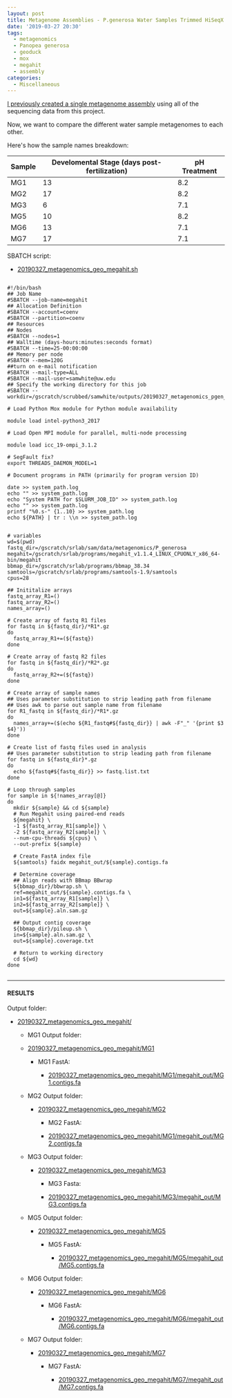 ```yaml
---
layout: post
title: Metagenome Assemblies - P.generosa Water Samples Trimmed HiSeqX Data Using Megahit on Mox
date: '2019-03-27 20:30'
tags:
  - metagenomics
  - Panopea generosa
  - geoduck
  - mox
  - megahit
  - assembly
categories:
  - Miscellaneous
---
```


[I previously created a single metagenome assembly](https://robertslab.github.io/sams-notebook/2019/01/02/Metagenome-Assembly-P.generosa-Water-Sample-HiSeqX-Data-Using-Megahit.html) using all of the sequencing data from this project.

Now, we want to compare the different water sample metagenomes to each other.

Here's how the sample names breakdown:

| Sample | Develomental Stage (days post-fertilization) | pH Treatment |
|--------|-------------------------|--------------|
| MG1    | 13                      | 8.2          |
| MG2    | 17                      | 8.2          |
| MG3    | 6                       | 7.1          |
| MG5    | 10                      | 8.2          |
| MG6    | 13                      | 7.1          |
| MG7    | 17                      | 7.1          |



SBATCH script:

- [20190327_metagenomics_geo_megahit.sh]()

<pre><code>
#!/bin/bash
## Job Name
#SBATCH --job-name=megahit
## Allocation Definition
#SBATCH --account=coenv
#SBATCH --partition=coenv
## Resources
## Nodes
#SBATCH --nodes=1
## Walltime (days-hours:minutes:seconds format)
#SBATCH --time=25-00:00:00
## Memory per node
#SBATCH --mem=120G
##turn on e-mail notification
#SBATCH --mail-type=ALL
#SBATCH --mail-user=samwhite@uw.edu
## Specify the working directory for this job
#SBATCH --workdir=/gscratch/scrubbed/samwhite/outputs/20190327_metagenomics_pgen_megahit

# Load Python Mox module for Python module availability

module load intel-python3_2017

# Load Open MPI module for parallel, multi-node processing

module load icc_19-ompi_3.1.2

# SegFault fix?
export THREADS_DAEMON_MODEL=1

# Document programs in PATH (primarily for program version ID)

date >> system_path.log
echo "" >> system_path.log
echo "System PATH for $SLURM_JOB_ID" >> system_path.log
echo "" >> system_path.log
printf "%0.s-" {1..10} >> system_path.log
echo ${PATH} | tr : \\n >> system_path.log


# variables
wd=$(pwd)
fastq_dir=/gscratch/srlab/sam/data/metagenomics/P_generosa
megahit=/gscratch/srlab/programs/megahit_v1.1.4_LINUX_CPUONLY_x86_64-bin/megahit
bbmap_dir=/gscratch/srlab/programs/bbmap_38.34
samtools=/gscratch/srlab/programs/samtools-1.9/samtools
cpus=28

## Inititalize arrays
fastq_array_R1=()
fastq_array_R2=()
names_array=()

# Create array of fastq R1 files
for fastq in ${fastq_dir}/*R1*.gz
do
  fastq_array_R1+=(${fastq})
done

# Create array of fastq R2 files
for fastq in ${fastq_dir}/*R2*.gz
do
  fastq_array_R2+=(${fastq})
done

# Create array of sample names
## Uses parameter substitution to strip leading path from filename
## Uses awk to parse out sample name from filename
for R1_fastq in ${fastq_dir}/*R1*.gz
do
  names_array+=($(echo ${R1_fastq#${fastq_dir}} | awk -F"_" '{print $3 $4}'))
done

# Create list of fastq files used in analysis
## Uses parameter substitution to strip leading path from filename
for fastq in ${fastq_dir}*.gz
do
  echo ${fastq#${fastq_dir}} >> fastq.list.txt
done

# Loop through samples
for sample in ${!names_array[@]}
do
  mkdir ${sample} && cd ${sample}
  # Run Megahit using paired-end reads
  ${megahit} \
  -1 ${fastq_array_R1[sample]} \
  -2 ${fastq_array_R2[sample]} \
  --num-cpu-threads ${cpus} \
  --out-prefix ${sample}

  # Create FastA index file
  ${samtools} faidx megahit_out/${sample}.contigs.fa

  # Determine coverage
  ## Align reads with BBmap BBwrap
  ${bbmap_dir}/bbwrap.sh \
  ref=megahit_out/${sample}.contigs.fa \
  in1=${fastq_array_R1[sample]} \
  in2=${fastq_array_R2[sample]} \
  out=${sample}.aln.sam.gz

  ## Output contig coverage
  ${bbmap_dir}/pileup.sh \
  in=${sample}.aln.sam.gz \
  out=${sample}.coverage.txt

  # Return to working directory
  cd ${wd}
done

</code></pre>

---

#### RESULTS

Output folder:

- [20190327_metagenomics_geo_megahit/](http://gannet.fish.washington.edu/Atumefaciens/20190327_metagenomics_geo_megahit)

  - MG1 Output folder:

  - [20190327_metagenomics_geo_megahit/MG1](http://gannet.fish.washington.edu/Atumefaciens/20190327_metagenomics_geo_megahit/MG1)

     - MG1 FastA:

       - [20190327_metagenomics_geo_megahit/MG1/megahit_out/MG1.contigs.fa](http://gannet.fish.washington.edu/Atumefaciens/20190327_metagenomics_geo_megahit/MG1/megahit_out/MG1.contigs.fa)

   - MG2 Output folder:

     - [20190327_metagenomics_geo_megahit/MG2](http://gannet.fish.washington.edu/Atumefaciens/20190327_metagenomics_geo_megahit/MG2)

       - MG2 FastA:

       - [20190327_metagenomics_geo_megahit/MG1/megahit_out/MG2.contigs.fa](http://gannet.fish.washington.edu/Atumefaciens/20190327_metagenomics_geo_megahit/MG2/megahit_out/MG2.contigs.fa)

    - MG3 Output folder:

      - [20190327_metagenomics_geo_megahit/MG3](http://gannet.fish.washington.edu/Atumefaciens/20190327_metagenomics_geo_megahit/MG3)

        - MG3 Fasta:

        - [20190327_metagenomics_geo_megahit/MG3/megahit_out/MG3.contigs.fa](http://gannet.fish.washington.edu/Atumefaciens/20190327_metagenomics_geo_megahit/MG3/megahit_out/MG3.contigs.fa)

    - MG5 Output folder:

      - [20190327_metagenomics_geo_megahit/MG5](http://gannet.fish.washington.edu/Atumefaciens/20190327_metagenomics_geo_megahit/MG5)

        - MG5 FastA:

          - [20190327_metagenomics_geo_megahit/MG5/megahit_out/MG5.contigs.fa](http://gannet.fish.washington.edu/Atumefaciens/20190327_metagenomics_geo_megahit/MG5/megahit_out/MG5.contigs.fa)

    - MG6 Output folder:

      - [20190327_metagenomics_geo_megahit/MG6](http://gannet.fish.washington.edu/Atumefaciens/20190327_metagenomics_geo_megahit/MG6)

        - MG6 FastA:

          - [20190327_metagenomics_geo_megahit/MG6/megahit_out/MG6.contigs.fa](http://gannet.fish.washington.edu/Atumefaciens/20190327_metagenomics_geo_megahit/MG6/megahit_out/MG6.contigs.fa)

    - MG7 Output folder:

      - [20190327_metagenomics_geo_megahit/MG7](http://gannet.fish.washington.edu/Atumefaciens/20190327_metagenomics_geo_megahit/MG7)

        - MG7 FastA:

          - [20190327_metagenomics_geo_megahit/MG7/megahit_out/MG7.contigs.fa](http://gannet.fish.washington.edu/Atumefaciens/20190327_metagenomics_geo_megahit/MG7/megahit_out/MG7.contigs.fa)
